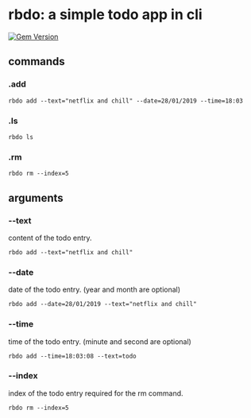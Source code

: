 # rbdo: a simple todo app in cli

[![Gem Version](https://badge.fury.io/rb/rbdo.svg)](https://rubygems.org/gems/rbdo)

## commands

### .add

`rbdo add --text="netflix and chill" --date=28/01/2019 --time=18:03`

### .ls

`rbdo ls`

### .rm

`rbdo rm --index=5`

## arguments

### --text

content of the todo entry.

`rbdo add --text="netflix and chill"`

### --date

date of the todo entry. (year and month are optional)

`rbdo add --date=28/01/2019 --text="netflix and chill"`

### --time

time of the todo entry. (minute and second are optional)

`rbdo add --time=18:03:08 --text=todo`

### --index

index of the todo entry required for the rm command.

`rbdo rm --index=5`
